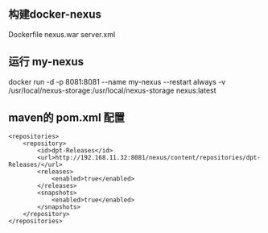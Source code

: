 ## 构建docker-nexus
Dockerfile  nexus.war  server.xml

## 运行 my-nexus

docker run -d -p 8081:8081 --name my-nexus --restart always -v /usr/local/nexus-storage:/usr/local/nexus-storage nexus:latest

## maven的 pom.xml 配置

	<repositories>
		<repository>
			<id>dpt-Releases</id>
			<url>http://192.168.11.32:8081/nexus/content/repositories/dpt-Releases/</url>
			<releases>
				<enabled>true</enabled>
			</releases>
			<snapshots>
				<enabled>true</enabled>
			</snapshots>
		</repository>
	</repositories>


